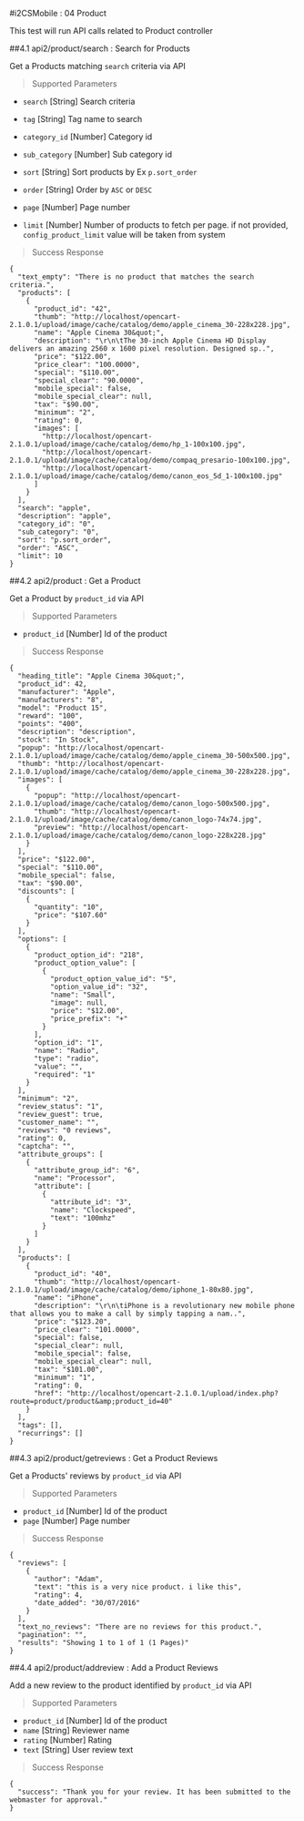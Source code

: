 #i2CSMobile : 04 Product

This test will run API calls related to Product controller

##4.1 api2/product/search : Search for Products

Get a Products matching `search` criteria via API

> Supported Parameters

* `search` [String] Search criteria

* `tag` [String] Tag name to search

* `category_id` [Number] Category id 

* `sub_category` [Number] Sub category id 

* `sort` [String] Sort products by Ex `p.sort_order`

* `order` [String] Order by `ASC` or `DESC`

* `page` [Number] Page number

* `limit` [Number] Number of products to fetch per page. if not provided, `config_product_limit` value will be taken from system

> Success Response

```
{
  "text_empty": "There is no product that matches the search criteria.",
  "products": [
    {
      "product_id": "42",
      "thumb": "http://localhost/opencart-2.1.0.1/upload/image/cache/catalog/demo/apple_cinema_30-228x228.jpg",
      "name": "Apple Cinema 30&quot;",
      "description": "\r\n\tThe 30-inch Apple Cinema HD Display delivers an amazing 2560 x 1600 pixel resolution. Designed sp..",
      "price": "$122.00",
      "price_clear": "100.0000",
      "special": "$110.00",
      "special_clear": "90.0000",
      "mobile_special": false,
      "mobile_special_clear": null,
      "tax": "$90.00",
      "minimum": "2",
      "rating": 0,
      "images": [
        "http://localhost/opencart-2.1.0.1/upload/image/cache/catalog/demo/hp_1-100x100.jpg",
        "http://localhost/opencart-2.1.0.1/upload/image/cache/catalog/demo/compaq_presario-100x100.jpg",
        "http://localhost/opencart-2.1.0.1/upload/image/cache/catalog/demo/canon_eos_5d_1-100x100.jpg"
      ]
    }
  ],
  "search": "apple",
  "description": "apple",
  "category_id": "0",
  "sub_category": "0",
  "sort": "p.sort_order",
  "order": "ASC",
  "limit": 10
}
```

##4.2 api2/product : Get a Product

Get a Product by `product_id` via API

> Supported Parameters

* `product_id` [Number] Id of the product

> Success Response

```
{
  "heading_title": "Apple Cinema 30&quot;",
  "product_id": 42,
  "manufacturer": "Apple",
  "manufacturers": "8",
  "model": "Product 15",
  "reward": "100",
  "points": "400",
  "description": "description",
  "stock": "In Stock",
  "popup": "http://localhost/opencart-2.1.0.1/upload/image/cache/catalog/demo/apple_cinema_30-500x500.jpg",
  "thumb": "http://localhost/opencart-2.1.0.1/upload/image/cache/catalog/demo/apple_cinema_30-228x228.jpg",
  "images": [
    {
      "popup": "http://localhost/opencart-2.1.0.1/upload/image/cache/catalog/demo/canon_logo-500x500.jpg",
      "thumb": "http://localhost/opencart-2.1.0.1/upload/image/cache/catalog/demo/canon_logo-74x74.jpg",
      "preview": "http://localhost/opencart-2.1.0.1/upload/image/cache/catalog/demo/canon_logo-228x228.jpg"
    }
  ],
  "price": "$122.00",
  "special": "$110.00",
  "mobile_special": false,
  "tax": "$90.00",
  "discounts": [
    {
      "quantity": "10",
      "price": "$107.60"
    }
  ],
  "options": [
    {
      "product_option_id": "218",
      "product_option_value": [
        {
          "product_option_value_id": "5",
          "option_value_id": "32",
          "name": "Small",
          "image": null,
          "price": "$12.00",
          "price_prefix": "+"
        }
      ],
      "option_id": "1",
      "name": "Radio",
      "type": "radio",
      "value": "",
      "required": "1"
    }
  ],
  "minimum": "2",
  "review_status": "1",
  "review_guest": true,
  "customer_name": "",
  "reviews": "0 reviews",
  "rating": 0,
  "captcha": "",
  "attribute_groups": [
    {
      "attribute_group_id": "6",
      "name": "Processor",
      "attribute": [
        {
          "attribute_id": "3",
          "name": "Clockspeed",
          "text": "100mhz"
        }
      ]
    }
  ],
  "products": [
    {
      "product_id": "40",
      "thumb": "http://localhost/opencart-2.1.0.1/upload/image/cache/catalog/demo/iphone_1-80x80.jpg",
      "name": "iPhone",
      "description": "\r\n\tiPhone is a revolutionary new mobile phone that allows you to make a call by simply tapping a nam..",
      "price": "$123.20",
      "price_clear": "101.0000",
      "special": false,
      "special_clear": null,
      "mobile_special": false,
      "mobile_special_clear": null,
      "tax": "$101.00",
      "minimum": "1",
      "rating": 0,
      "href": "http://localhost/opencart-2.1.0.1/upload/index.php?route=product/product&amp;product_id=40"
    }
  ],
  "tags": [],
  "recurrings": []
}
```

##4.3 api2/product/getreviews : Get a Product Reviews

Get a Products' reviews by `product_id` via API

> Supported Parameters

* `product_id` [Number] Id of the product
* `page` [Number] Page number

> Success Response

```
{
  "reviews": [
    {
      "author": "Adam",
      "text": "this is a very nice product. i like this",
      "rating": 4,
      "date_added": "30/07/2016"
    }
  ],
  "text_no_reviews": "There are no reviews for this product.",
  "pagination": "",
  "results": "Showing 1 to 1 of 1 (1 Pages)"
}
```

##4.4 api2/product/addreview : Add a Product Reviews

Add a new review to the product identified by `product_id` via API

> Supported Parameters

* `product_id` [Number] Id of the product
* `name` [String] Reviewer name
* `rating` [Number] Rating
* `text` [String] User review text

> Success Response

```
{
  "success": "Thank you for your review. It has been submitted to the webmaster for approval."
}
```